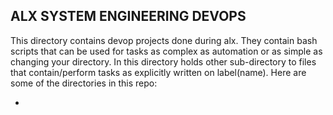 ## ALX SYSTEM ENGINEERING DEVOPS

This directory contains devop projects done during alx. They contain bash scripts that can be used for tasks as complex as automation or as simple as changing your directory. In this directory holds other sub-directory to files that contain/perform tasks as explicitly written on label(name). Here are some of the directories in this repo:

*
